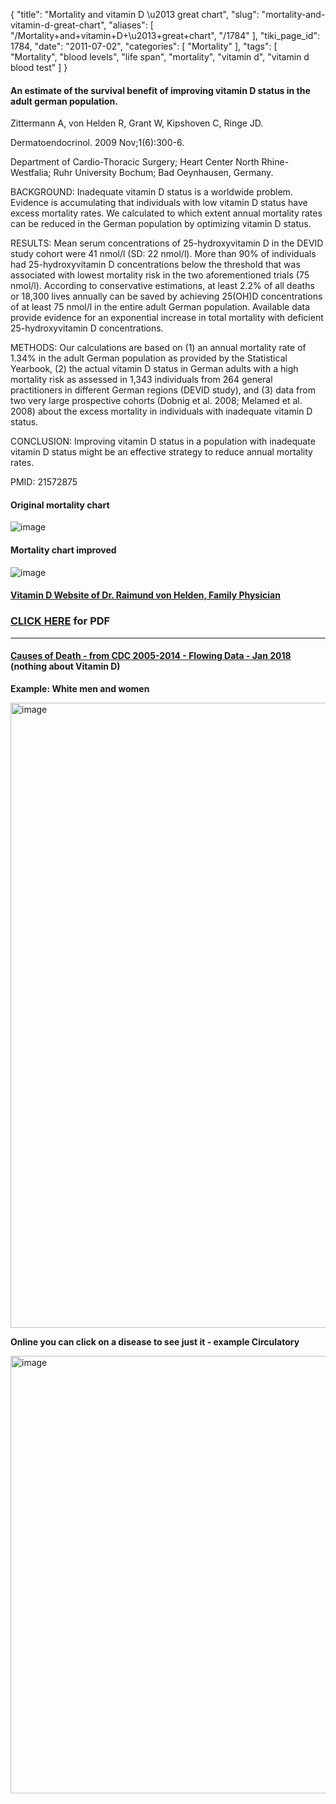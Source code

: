 {
    "title": "Mortality and vitamin D \u2013 great chart",
    "slug": "mortality-and-vitamin-d-great-chart",
    "aliases": [
        "/Mortality+and+vitamin+D+\u2013+great+chart",
        "/1784"
    ],
    "tiki_page_id": 1784,
    "date": "2011-07-02",
    "categories": [
        "Mortality"
    ],
    "tags": [
        "Mortality",
        "blood levels",
        "life span",
        "mortality",
        "vitamin d",
        "vitamin d blood test"
    ]
}


#### An estimate of the survival benefit of improving vitamin D status in the adult german population.

Zittermann A, von Helden R, Grant W, Kipshoven C, Ringe JD.

Dermatoendocrinol. 2009 Nov;1(6):300-6.

Department of Cardio-Thoracic Surgery; Heart Center North Rhine-Westfalia; Ruhr University Bochum; Bad Oeynhausen, Germany.

BACKGROUND: Inadequate vitamin D status is a worldwide problem. Evidence is accumulating that individuals with low vitamin D status have excess mortality rates. We calculated to which extent annual mortality rates can be reduced in the German population by optimizing vitamin D status.

RESULTS: Mean serum concentrations of 25-hydroxyvitamin D in the DEVID study cohort were 41 nmol/l (SD: 22 nmol/l). More than 90% of individuals had 25-hydroxyvitamin D concentrations below the threshold that was associated with lowest mortality risk in the two aforementioned trials (75 nmol/l). According to conservative estimations, at least 2.2% of all deaths or 18,300 lives annually can be saved by achieving 25(OH)D concentrations of at least 75 nmol/l in the entire adult German population. Available data provide evidence for an exponential increase in total mortality with deficient 25-hydroxyvitamin D concentrations.

METHODS: Our calculations are based on (1) an annual mortality rate of 1.34% in the adult German population as provided by the Statistical Yearbook, (2) the actual vitamin D status in German adults with a high mortality risk as assessed in 1,343 individuals from 264 general practitioners in different German regions (DEVID study), and (3) data from two very large prospective cohorts (Dobnig et al. 2008; Melamed et al. 2008) about the excess mortality in individuals with inadequate vitamin D status.

CONCLUSION: Improving vitamin D status in a population with inadequate vitamin D status might be an effective strategy to reduce annual mortality rates.

PMID:     21572875

#### Original mortality chart

<img src="https://d378j1rmrlek7x.cloudfront.net/attachments/png/mortality-and-vitamin-d---2009.png" alt="image" style="max-width: 400px;">

#### Mortality chart improved

<img src="/attachments/d3.mock.jpg" alt="image"> 

#### [Vitamin D Website of Dr. Raimund von Helden, Family Physician](/tags/vitamin-d-website-of-dr-raimund-von-helden-family-physician.html)

### [CLICK HERE](https://www.VitaminDWiki.com/tiki-download_file.php?fileId=1915) for PDF

---

#### [Causes of Death - from CDC 2005-2014 - Flowing Data - Jan 2018](http://flowingdata.com/2016/01/05/causes-of-death/) (nothing about Vitamin D)

 **Example: White men and women** 

<img src="https://d378j1rmrlek7x.cloudfront.net/attachments/jpeg/white-deaths.jpg" alt="image" width="1000">

 **Online you can click on a disease to see just it - example Circulatory** 

<img src="https://d378j1rmrlek7x.cloudfront.net/attachments/jpeg/deaths-white-circulatory.jpg" alt="image" width="700">